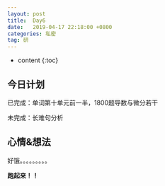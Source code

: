 ```yaml
---
layout: post
title:  Day6
date:   2019-04-17 22:18:00 +0800
categories: 私密
tag: 研
---
```


* content
{:toc}


今日计划
--------------------------


已完成：单词第十单元前一半，1800题导数与微分若干


未完成：长难句分析


心情&想法
----------------------------


好饿。。。。。。。。。


**跑起来！！**



